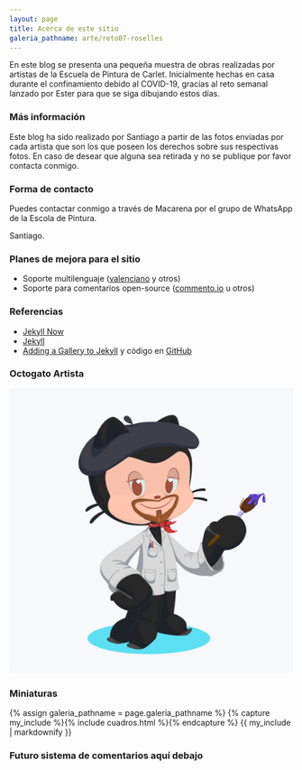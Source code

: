 ```yaml
---
layout: page
title: Acerca de este sitio
galeria_pathname: arte/reto07-roselles
---
```


En este blog se presenta una pequeña muestra de obras realizadas por artistas de la Escuela de Pintura de Carlet.
Inicialmente hechas en casa durante el confinamiento debido al COVID-19, gracias al reto semanal lanzado por Ester para que se siga dibujando estos días.

### Más información

Este blog ha sido realizado por Santiago a partir de las fotos enviadas por cada artista que son los que poseen los derechos sobre sus respectivas fotos. En caso de desear que alguna sea retirada y no se publique por favor contacta conmigo.

### Forma de contacto

Puedes contactar conmigo a través de Macarena por el grupo de WhatsApp de la Escola de Pintura.

Santiago.

### Planes de mejora para el sitio

- Soporte multilenguaje ([valenciano](https://es.wikipedia.org/wiki/Idioma_valenciano) y otros)
- Soporte para comentarios open-source ([commento.io](https://commento.io/) u otros)

### Referencias

- [Jekyll Now](https://github.com/barryclark/jekyll-now)
- [Jekyll](https://jekyllrb.com/)
- [Adding a Gallery to Jekyll](https://opieters.github.io/jekyll-image-gallery-example/) y código en [GitHub](https://github.com/opieters/jekyll-image-gallery-example)

### Octogato Artista

![logo octogato como pintor](/images/octogato-artista.png "Octogato Artista")

### Miniaturas

{% assign galeria_pathname = page.galeria_pathname %}
{% capture my_include %}{% include cuadros.html %}{% endcapture %}
{{ my_include | markdownify }}

### Futuro sistema de comentarios aquí debajo

<script defer src="https://commento.pinturitas.com:8080/js/commento.js"></script>
<div id="commento"></div>

